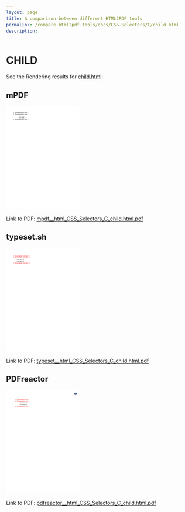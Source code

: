```yaml
---
layout: page
title: A comparison between different HTML2PDF tools
permalink: /compare.html2pdf.tools/docs/CSS-Selectors/C/child.html
description: 
---
```


# CHILD

See the Rendering results for [child.html](/html/CSS%20Selectors/C/child.html):

## mPDF
![](mpdf__html_CSS_Selectors_C_child.html.png) 

Link to PDF: [mpdf__html_CSS_Selectors_C_child.html.pdf](mpdf__html_CSS_Selectors_C_child.html.pdf)

## typeset.sh
![](typeset__html_CSS_Selectors_C_child.html.png) 

Link to PDF: [typeset__html_CSS_Selectors_C_child.html.pdf](typeset__html_CSS_Selectors_C_child.html.pdf)

## PDFreactor
![](pdfreactor__html_CSS_Selectors_C_child.html.png) 

Link to PDF: [pdfreactor__html_CSS_Selectors_C_child.html.pdf](pdfreactor__html_CSS_Selectors_C_child.html.pdf)
